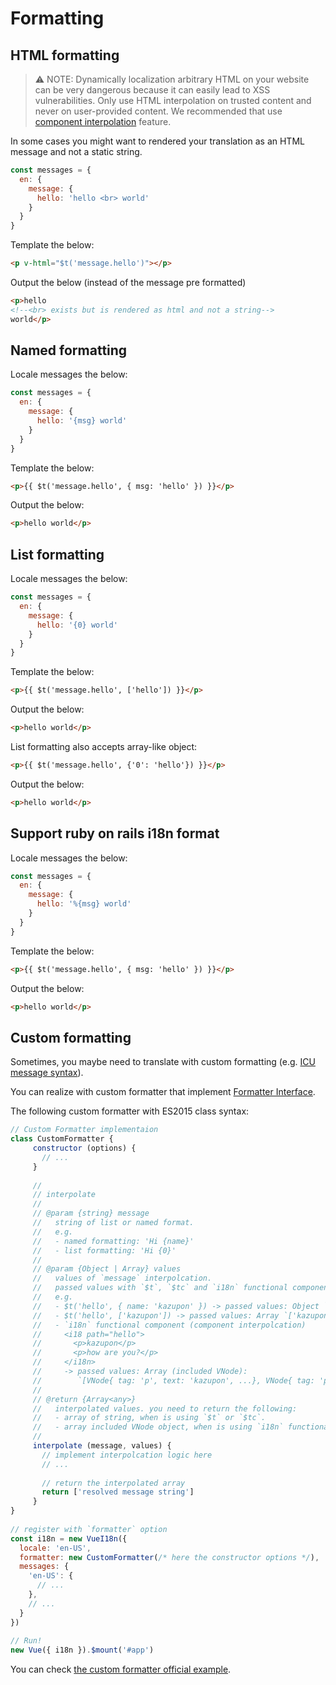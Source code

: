   # Formatting

## HTML formatting

> :warning:
NOTE: Dynamically localization arbitrary HTML on your website can be very
dangerous because it can easily lead to XSS vulnerabilities. Only use HTML
interpolation on trusted content and never on user-provided content. We
recommended that use [component interpolation](interpolation.md) feature.

In some cases you might want to rendered your translation as an HTML message
and not a static string.

    
```js  
const messages = {
  en: {
    message: {
      hello: 'hello <br> world'
    }
  }
}
```

Template the below:

    
```html    
<p v-html="$t('message.hello')"></p>
```

Output the below (instead of the message pre formatted)

    
```html
<p>hello
<!--<br> exists but is rendered as html and not a string-->
world</p>
```

## Named formatting

Locale messages the below:

    
```js 
const messages = {
  en: {
    message: {
      hello: '{msg} world'
    }
  }
}
```

Template the below:

```html   
<p>{{ $t('message.hello', { msg: 'hello' }) }}</p>
```

Output the below:

```html 
<p>hello world</p>
```

## List formatting

Locale messages the below:

```js 
const messages = {
  en: {
    message: {
      hello: '{0} world'
    }
  }
}
```

Template the below:

```html 
<p>{{ $t('message.hello', ['hello']) }}</p>
```

Output the below:

```html 
<p>hello world</p>
```

List formatting also accepts array-like object:

    
```html  
<p>{{ $t('message.hello', {'0': 'hello'}) }}</p>
```

Output the below:

```html  
<p>hello world</p>
```    

## Support ruby on rails i18n format

Locale messages the below:

```js    
const messages = {
  en: {
    message: {
      hello: '%{msg} world'
    }
  }
}
```

Template the below:

```html 
<p>{{ $t('message.hello', { msg: 'hello' }) }}</p>
```

Output the below:

```html 
<p>hello world</p>
```

## Custom formatting

Sometimes, you maybe need to translate with custom formatting (e.g. [ICU
message syntax](http://userguide.icu-project.org/formatparse/messages)).

You can realize with custom formatter that implement [Formatter
Interface](https://github.com/kazupon/vue-i18n/blob/dev/decls/i18n.js#L41-L43).

The following custom formatter with ES2015 class syntax:

```js 
// Custom Formatter implementaion
class CustomFormatter {
     constructor (options) {
       // ...
     }
    
     //
     // interpolate
     //
     // @param {string} message
     //   string of list or named format.
     //   e.g.
     //   - named formatting: 'Hi {name}'
     //   - list formatting: 'Hi {0}'
     //
     // @param {Object | Array} values
     //   values of `message` interpolcation.
     //   passed values with `$t`, `$tc` and `i18n` functional component.
     //   e.g. 
     //   - $t('hello', { name: 'kazupon' }) -> passed values: Object `{ name: 'kazupon' }` 
     //   - $t('hello', ['kazupon']) -> passed values: Array `['kazupon']`
     //   - `i18n` functional component (component interpolcation)
     //     <i18 path="hello">
     //       <p>kazupon</p>
     //       <p>how are you?</p>
     //     </i18n>
     //     -> passed values: Array (included VNode):
     //        `[VNode{ tag: 'p', text: 'kazupon', ...}, VNode{ tag: 'p', text: 'how are you?', ...}]`
     //
     // @return {Array<any>}
     //   interpolated values. you need to return the following:
     //   - array of string, when is using `$t` or `$tc`.
     //   - array included VNode object, when is using `i18n` functional component.
     // 
     interpolate (message, values) {
       // implement interpolcation logic here
       // ...
    
       // return the interpolated array
       return ['resolved message string']
     }
}
    
// register with `formatter` option
const i18n = new VueI18n({
  locale: 'en-US',
  formatter: new CustomFormatter(/* here the constructor options */),
  messages: {
    'en-US': {
      // ...
    },
    // ...
  }
})
    
// Run!
new Vue({ i18n }).$mount('#app')
```

You can check [the custom formatter official
example](https://github.com/kazupon/vue-i18n/tree/dev/examples/formatting/custom).

